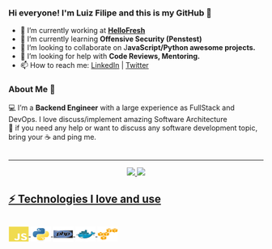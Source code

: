 ### Hi everyone! I'm Luiz Filipe and this is my GitHub 🚀

- 🔭 I’m currently working at [**HelloFresh**](https://github.com/hellofresh)
- 🌱 I’m currently learning **Offensive Security (Penstest)**
- 👯 I’m looking to collaborate on J**avaScript/Python awesome projects.**
- 🤔 I’m looking for help with **Code Reviews, Mentoring.**
- 📫 How to reach me: [LinkedIn](https://www.linkedin.com/in/luizfilipemoresco/) | [Twitter](twitter.com/luizfmoresco)


### About Me 🚀
💻 I’m a **Backend Engineer** with a large experience as FullStack and DevOps. I love discuss/implement amazing Software Architecture</br>
💬 if you need any help or want to discuss any software development topic, bring your ☕ and ping me. </br></br>
   
<hr />

<div align="center">
  <a href="https://github.com/vandaimer">
  <img height="180em" src="https://github-readme-stats.vercel.app/api?username=vandaimer&show_icons=true&theme=gradient&include_all_commits=true&count_private=true"/>
  <img height="180em" src="https://github-readme-stats.vercel.app/api/top-langs/?username=vandaimer&layout=compact&langs_count=7&theme=gradient"/>
</div>

## ⚡ Technologies I love and use
  
<div style="display: inline_block"><br>
  <img align="center" alt="js" height="30" width="40" src="https://raw.githubusercontent.com/devicons/devicon/master/icons/javascript/javascript-plain.svg">
  <img align="center" alt="Python" height="30" width="40"  src="https://raw.githubusercontent.com/devicons/devicon/master/icons/python/python-original.svg" /> 
  <img align="center" alt="PHP" height="30" width="40"  src="https://raw.githubusercontent.com/devicons/devicon/master/icons/php/php-original.svg" />
  <img align="center" alt="Docker" height="30" width="40" src="https://raw.githubusercontent.com/devicons/devicon/master/icons/docker/docker-original.svg">
  <img align="center" alt="AWS" height="30" width="40" src="https://raw.githubusercontent.com/devicons/devicon/master/icons/amazonwebservices/amazonwebservices-original.svg">
</div>
